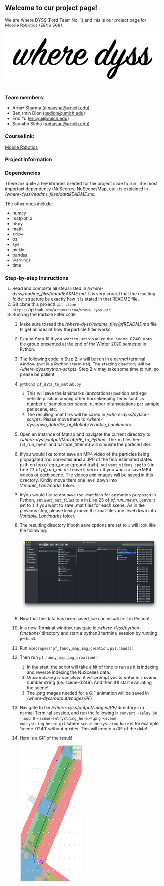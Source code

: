 ## Welcome to our project page!

We are Where DYSS (Ford Team No. 1) and this is our project page for Mobile Robotics (EECS 568).

![where-dyss logo](where-dyss-logo.png)

### Team members:

* Arnav Sharma (arnavsha@umich.edu)
* Benjamin Dion (bedion@umich.edu)
* Eric Yu (ericyu@umich.edu)
* Saurabh Sinha (sinhasau@umich.edu)

### Course link:

[Mobile Robotics](http://robots.engin.umich.edu/mobilerobotics/)

### Project Information

### Dependencies
There are quite a few libraries needed for the project code to run. The most important dependency (NuScenes, NuScenesMap, etc.) is explained in */where-dyss/readme_files/dataREADME.md*.

The other ones include:
* numpy
* matplotlib
* h5py
* math
* scipy
* os
* sys
* pickle
* pandas
* warnings
* time

### Step-by-step Instructions
1. Read and complete all steps listed in */where-dyss/readme_files/dataREADME.md*. It is very crucial that the resulting folder structure be exactly how it is stated in that README file.
2. Git clone this project! `git clone https://github.com/arnavsharma/where-dyss.git`
2. Running the Particle Filter code
    1. Make sure to read the */where-dyss/readme_files/pfREADME.md* file to get an idea of how the particle filter works.
    2. Skip to Step 10 if you want to just visualize the 'scene-0249' data the group presented at the end of the Winter 2020 semester in Python.
    3. The following code in Step 2.iv will be run in a *normal* terminal window (not in a Python3 terminal). The starting directory will be */where-dyss/python-scripts*. Step 2.iv may take some time to run, so please be patient
    4. `python3 pf_data_to_matlab.py`
        1. This will save the landmarks (annotations) position and ego vehicle position among other housekeeping items such as number of samples per scene, number of annotations per sample per scene, etc.
        2. The resulting .mat files will be saved in */where-dyss/python-scripts*. Please move them to */where-dyss/own_data/PF_To_Matlab/Variable_Landmarks*.
    5. Open an instance of Matlab and navigate the current directory to */where-dyss/output/Matlab/PF_To_Python*. The .m files here (pf_run_me.m and particle_filter.m) will simulate the particle filter.
    6. If you would like to not save an MP4 video of the particles being propagated and corrected **and** a JPG of the final estimated states path on top of ego_pose (ground truth), set `want_videos_jpg` to `0` in Line 22 of *pf_run_me.m*. Leave it set to `1` if you want to save MP4 videos of each scene. The videos and images will be saved in this directory. Kindly move them one level down into *Variable_Landmarks* folder.
    7. If you would like to not save the .mat files for animation purposes in Python, set `want_mat_files` to `0` in Line 23 of *pf_run_me.m*. Leave it set to `1` if you want to save .mat files for each scene. As in the previous step, please kindly move the .mat files one level down into *Variable_Landmarks* folder.
    8. The resulting directory if both save options are set to `1` will look like the following:
        
        ![pf .mat file directory](pf_mat_file_directory.png)
        
    9. Now that the data has been saved, we can visualize it in Python!
    10. In a new Terminal window, navigate to */where-dyss/python-functions/* directory and start a python3 terminal session by running `python3`.
    11. Run `exec(open("pf_fancy_map_img_creation.py).read())`
    12. Then run `pf_fancy_map_img_creation()`
        1. In the start, the script will take a bit of time to run as it is indexing and reverse indexing the NuScenes data.
        2. Once indexing is complete, it will prompt you to enter in a scene number string (i.e. scene-0249). And then it'll start evaluating the scene!
        3. The .png images needed for a GIF animation will be saved in */where-dyss/output/Images/PF/*
    13. Navigate to the */where-dyss/output/Images/PF/* directory in a normal Terminal session, and run the following in `convert -delay 50 -loop 0 <scene-entrystring_here>*.png <scene-entrystring_here>.gif` where `scene-entrystring_here` is for example 'scene-0249' without quotes. This will create a GIF of the data!
    14. Here is a GIF of the result!
    
        ![scene-0249_gif_result](scene-0249.gif)
